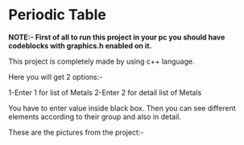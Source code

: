 # Periodic Table

**NOTE:- First of all to run this project in your pc you should have codeblocks with graphics.h enabled on it.**

This project is completely made by using c++ language. 

Here you will get 2 options:-

1-Enter 1 for list of Metals
2-Enter 2 for detail list of Metals

You have to enter value inside black box.
Then you can see different elements according to their group and also in detail.

These are the pictures from the project:-

